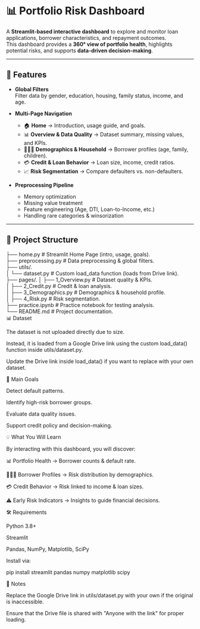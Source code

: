 # 📊 Portfolio Risk Dashboard

A **Streamlit-based interactive dashboard** to explore and monitor loan applications, borrower characteristics, and repayment outcomes.  
This dashboard provides a **360° view of portfolio health**, highlights potential risks, and supports **data-driven decision-making**.

---

## 🚀 Features

- **Global Filters**  
  Filter data by gender, education, housing, family status, income, and age.  

- **Multi-Page Navigation**  
  - 🏠 **Home** → Introduction, usage guide, and goals.  
  - 📊 **Overview & Data Quality** → Dataset summary, missing values, and KPIs.  
  - 👨‍👩‍👧 **Demographics & Household** → Borrower profiles (age, family, children).  
  - 💳 **Credit & Loan Behavior** → Loan size, income, credit ratios.  
  - 📈 **Risk Segmentation** → Compare defaulters vs. non-defaulters.  

- **Preprocessing Pipeline**  
  - Memory optimization  
  - Missing value treatment  
  - Feature engineering (Age, DTI, Loan-to-Income, etc.)  
  - Handling rare categories & winsorization  

---

## 📂 Project Structure
├── home.py # Streamlit Home Page (intro, usage, goals).                            
├── preprocessing.py # Data preprocessing & global filters.                                          
├── utils/.                   
│ └── dataset.py # Custom load_data function (loads from Drive link).          
├── pages/.
│ ├── 1_Overview.py # Dataset quality & KPIs.    
│ ├── 2_Credit.py # Credit & loan analysis.    
│ ├── 3_Demographics.py # Demographics & household profile.   
│ ├── 4_Risk.py # Risk segmentation.     
├── practice.ipynb # Practice notebook for testing analysis.    
└── README.md # Project documentation.    
📊 Dataset

The dataset is not uploaded directly due to size.

Instead, it is loaded from a Google Drive link using the custom load_data() function inside utils/dataset.py.

Update the Drive link inside load_data() if you want to replace with your own dataset.

🎯 Main Goals

Detect default patterns.

Identify high-risk borrower groups.

Evaluate data quality issues.

Support credit policy and decision-making.

💡 What You Will Learn

By interacting with this dashboard, you will discover:

📊 Portfolio Health → Borrower counts & default rate.

👨‍👩‍👧 Borrower Profiles → Risk distribution by demographics.

💳 Credit Behavior → Risk linked to income & loan sizes.

⚠️ Early Risk Indicators → Insights to guide financial decisions.

🛠 Requirements

Python 3.8+

Streamlit

Pandas, NumPy, Matplotlib, SciPy

Install via:

pip install streamlit pandas numpy matplotlib scipy

📌 Notes

Replace the Google Drive link in utils/dataset.py with your own if the original is inaccessible.


Ensure that the Drive file is shared with "Anyone with the link" for proper loading.
